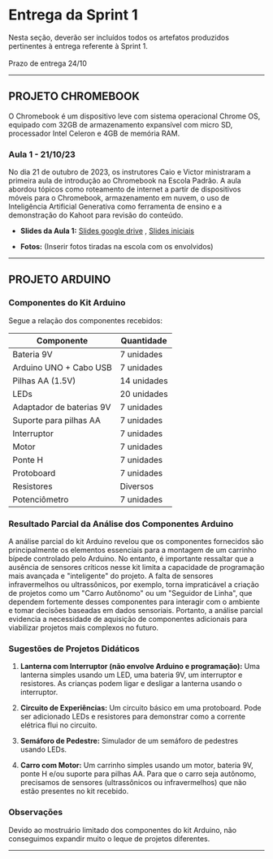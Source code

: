 # Entrega da Sprint 1
Nesta seção, deverão ser incluídos todos os artefatos produzidos pertinentes à entrega referente à Sprint 1. <br/><br/>
Prazo de entrega 24/10

---

## PROJETO CHROMEBOOK

O Chromebook é um dispositivo leve com sistema operacional Chrome OS, equipado com 32GB de armazenamento expansível com micro SD, processador Intel Celeron e 4GB de memória RAM.

### Aula 1 - 21/10/23
No dia 21 de outubro de 2023, os instrutores Caio e Victor ministraram a primeira aula de introdução ao Chromebook na Escola Padrão. A aula abordou tópicos como roteamento de internet a partir de dispositivos móveis para o Chromebook, armazenamento em nuvem, o uso de Inteligência Artificial Generativa como ferramenta de ensino e a demonstração do Kahoot para revisão do conteúdo.

- **Slides da Aula 1:** [Slides google drive](https://docs.google.com/presentation/d/1fm_bP3S5OGimDrTWT1FNjh-QdRBlh7NVuJcbHSKa9Cg/edit?usp=sharing) , [Slides iniciais](https://docs.google.com/presentation/d/1oKlaChRhxRGMG1rifv9bV4oL8uy3xv2t/edit#slide=id.p1)

- **Fotos:**
  (Inserir fotos tiradas na escola com os envolvidos)

---

## PROJETO ARDUINO

### Componentes do Kit Arduino
Segue a relação dos componentes recebidos:

| Componente               | Quantidade |
|-------------------------|------------|
| Bateria 9V              | 7 unidades |
| Arduino UNO + Cabo USB  | 7 unidades |
| Pilhas AA (1.5V)        | 14 unidades |
| LEDs                    | 20 unidades |
| Adaptador de baterias 9V | 7 unidades |
| Suporte para pilhas AA   | 7 unidades |
| Interruptor             | 7 unidades |
| Motor                   | 7 unidades |
| Ponte H                 | 7 unidades |
| Protoboard              | 7 unidades |
| Resistores              | Diversos   |
| Potenciômetro           | 7 unidades |

### Resultado Parcial da Análise dos Componentes Arduino
A análise parcial do kit Arduino revelou que os componentes fornecidos são principalmente os elementos essenciais para a montagem de um carrinho bípede controlado pelo Arduino. No entanto, é importante ressaltar que a ausência de sensores críticos nesse kit limita a capacidade de programação mais avançada e "inteligente" do projeto. A falta de sensores infravermelhos ou ultrassônicos, por exemplo, torna impraticável a criação de projetos como um "Carro Autônomo" ou um "Seguidor de Linha", que dependem fortemente desses componentes para interagir com o ambiente e tomar decisões baseadas em dados sensoriais. Portanto, a análise parcial evidencia a necessidade de aquisição de componentes adicionais para viabilizar projetos mais complexos no futuro.

### Sugestões de Projetos Didáticos
1. **Lanterna com Interruptor (não envolve Arduino e programação):** Uma lanterna simples usando um LED, uma bateria 9V, um interruptor e resistores. As crianças podem ligar e desligar a lanterna usando o interruptor.

2. **Circuito de Experiências:** Um circuito básico em uma protoboard. Pode ser adicionado LEDs e resistores para demonstrar como a corrente elétrica flui no circuito.

3. **Semáforo de Pedestre:** Simulador de um semáforo de pedestres usando LEDs.

4. **Carro com Motor:** Um carrinho simples usando um motor, bateria 9V, ponte H e/ou suporte para pilhas AA. Para que o carro seja autônomo, precisamos de sensores (ultrassônicos ou infravermelhos) que não estão presentes no kit recebido.

### Observações
Devido ao mostruário limitado dos componentes do kit Arduino, não conseguimos expandir muito o leque de projetos diferentes.

---
